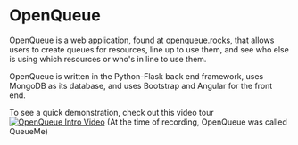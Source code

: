 # OpenQueue
OpenQueue is a web application, found at [openqueue.rocks](http://www.openqueue.rocks), that allows users to create queues for resources, line up to use them, and see who else is using which resources or who's in line to use them.

OpenQueue is written in the Python-Flask back end framework, uses MongoDB as its database, and uses Bootstrap and Angular for the front end.

To see a quick demonstration, check out this video tour
[![OpenQueue Intro Video](http://img.youtube.com/vi/wC44A8lMA9w/0.jpg)](http://www.youtube.com/watch?v=wC44A8lMA9w) (At the time of recording, OpenQueue was called QueueMe)

